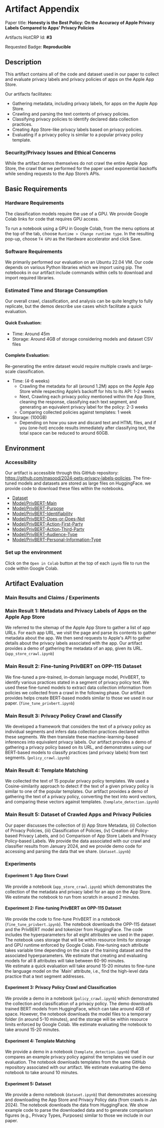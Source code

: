 # Artifact Appendix

Paper title: **Honesty is the Best Policy: On the Accuracy of Apple Privacy Labels Compared to Apps' Privacy Policies**

Artifacts HotCRP Id: **#3**

Requested Badge: **Reproducible**

## Description

This artifact contains all of the code and dataset used in our paper to collect and evaluate privacy labels and privacy policies of apps on the Apple App Store.

Our artifacts facilitates:

- Gathering metadata, including privacy labels, for apps on the Apple App Store.
- Crawling and parsing the text contents of privacy policies.
- Classifying privacy policies to identify declared data collection practices.
- Creating App Store-like privacy labels based on privacy policies.
- Evaluating if a privacy policy is similar to a popular privacy policy template.

### Security/Privacy Issues and Ethical Concerns

While the artifact demos themselves do not crawl the entire Apple App Store, the crawl that we performed for the paper used exponential backoffs while sending requests to the App Store’s APIs.  

## Basic Requirements

### Hardware Requirements

The classification models require the use of a GPU. We provide Google Colab links for code that requires GPU access.

To run a notebook using a GPU in Google Colab, from the menu options at the top of the tab, choose `Runtime > Change runtime type`. In the resulting pop-up, choose `T4 GPU`  as the Hardware accelerator and click Save.

### Software Requirements

We primarily performed our evaluation on an Ubuntu 22.04 VM. Our code depends on various Python libraries which we import using pip. The notebooks in our artifact include commands within cells to download and import required libraries.

### Estimated Time and Storage Consumption

Our overall crawl, classification, and analysis can be quite lengthy to fully replicate, but the demos describe use cases which facilitate a quick evaluation.

#### Quick Evaluation:
- Time: Around 45m
- Storage: Around 4GB of storage considering models and dataset CSV files

#### Complete Evaluation:

Re-generating the entire dataset would require multiple crawls and large-scale classification.

- Time: (4-6 weeks)
    - Crawling the metadata for all (around 1.2M) apps on the Apple App Store while respecting Apple’s backoff for hits to its API: 1-2 weeks
    - Next, Crawling each privacy policy mentioned within the App Store, cleaning the response, classifying each text segment, and generating an equivalent privacy label for the policy: 2-3 weeks
    - Comparing collected policies against templates: 1 week
- Storage: (100GB)
    - Depending on how you save and discard text and HTML files, and if you (one-hot) encode results immediately after classifying text, the total space can be reduced to around 60GB.

## Environment

### Accessibility

Our artifact is accessible through this GitHub repository: https://github.com/masood/2024-pets-privacy-labels-policies.
The fine-tuned models and datasets are stored as large files on HuggingFace. we provide code to download these files within the notebooks.

- [Dataset](https://huggingface.co/datasets/masoodali/apple-app-store-labels-policies)
- [Model/PrivBERT-Main](https://huggingface.co/masoodali/PrivBERT-Main)
- [Model/PrivBERT-Purpose](https://huggingface.co/masoodali/PrivBERT-Purpose)
- [Model/PrivBERT-Identifiability](https://huggingface.co/masoodali/PrivBERT-Identifiability) 
- [Model/PrivBERT-Does-or-Does-Not](https://huggingface.co/masoodali/PrivBERT-Does-or-Does-Not) 
- [Model/PrivBERT-Action-First-Party](https://huggingface.co/masoodali/PrivBERT-Action-First-Party) 
- [Model/PrivBERT-Action-Third-Party](https://huggingface.co/masoodali/PrivBERT-Action-Third-Party)
- [Model/PrivBERT-Audience-Type](https://huggingface.co/masoodali/PrivBERT-Audience-Type) 
- [Model/PrivBERT-Personal-Information-Type](https://huggingface.co/masoodali/PrivBERT-Personal-Information-Type)

### Set up the environment
Click on the `Open in Colab` button at the top of each `ipynb` file to run the code within Google Colab.

## Artifact Evaluation

### Main Results and Claims / Experiments


### Main Result 1: Metadata and Privacy Labels of Apps on the Apple App Store

We referred to the sitemap of the Apple App Store to gather a list of app URLs.
For each app URL, we visit the page and parse its contents to gather metadata about the app.
We then send requests to Apple's API to gather details about the privacy labels associated with the app.
Our artifact provides a demo of gathering the metadata of an app, given its URL. (`app_store_crawl.ipynb`)

### Main Result 2: Fine-tuning PrivBERT on OPP-115 Dataset

We fine-tuned a pre-trained, in-domain language model, PrivBERT, to identify various practices stated in a segment of privacy policy text. 
We used these fine-tuned models to extract data collection information from policies we collected from a crawl in the following phase.
Our artifact provides helps create BERT-based models similar to those we used in our paper. (`fine_tune_privbert.ipynb`) 

### Main Result 3: Privacy Policy Crawl and Classify

We developed a framework that considers the text of a privacy policy as individual segments and infers data collection practices declared within these segments.
We then translate these machine-learning-based inferences into equivalent privacy labels.
Our artifact provides a demo of gathering a privacy policy based on its URL, and demonstrates using our BERT-based models to classify practices (and privacy labels) from text segments. (`policy_crawl.ipynb`) 

### Main Result 4: Template Matching

We collected the text of 15 popular privacy policy templates.
We used a Cosine-similarity approach to detect if the text of a given privacy policy is similar to one of the popular templates.
Our artifact provides a demo of gathering the text of a privacy policy, converting the text into word vectors, and comparing these vectors against templates. (`template_detection.ipynb`)

### Main Result 5: Dataset of Crawled Apps and Privacy Policies

Our paper discusses the collection of (i) App Store Metadata, (ii) Collection of Privacy Policies, (iii) Classification of Policies, (iv) Creation of Policy-based Privacy Labels, and (v) Comparison of App Store Labels and Privacy Policy-based Labels.
We provide the data associated with our crawl and classifier results from January 2024, and we provide demo code for accessing and parsing the data that we share. (`dataset.ipynb`)


### Experiments

#### Experiment 1: App Store Crawl

We provide a notebook (`app_store_crawl.ipynb`) which demonstrates the collection of the metadata and privacy label for an app on the App Store.
We estimate the notebook to run from scratch in around 2 minutes.

#### Experiment 2: Fine-tuning PrivBERT on OPP-115 Dataset

We provide the code to fine-tune PrivBERT in a notebook (`fine_tune_privbert.ipynb`).
The notebook downloads the OPP-115 dataset and the PrivBERT model and tokenizer from HuggingFace. The code includes the hyperparameters for all eight attributes we used in the paper. 
The notebook uses storage that will be within resource limits for storage and GPU runtime enforced by Google Colab.
Fine-tuning each attribute takes variable time depending on the size of the training dataset and the associated hyperparameters. We estimate that creating and evaluating models for all 8 attributes will take between 60-90 minutes.  
We estimate a quick evaluation will take around 15-20 minutes to fine-tune the language model on the `Main' attribute, i.e., find the high-level data practice that a text segment addresses.

#### Experiment 3: Privacy Policy Crawl and Classification

We provide a demo in a notebook (`policy_crawl.ipynb`) which demonstrated the collection and classification of a privacy policy.
The demo downloads trained BERT models from HuggingFace, which can take around 4GB of space. However, the notebook downloads the model files to a temporary folder (in around 5-10 minutes), and the storage will be within resource limits enforced by Google Colab.
We estimate evaluating the notebook to take around 15-20 minutes.

#### Experiment 4: Template Matching

We provide a demo in a notebook (`template_detection.ipynb`) that compares an example privacy policy against the templates we used in our evaluation.
The notebook downloads templates from the same GitHub repository associated with our artifact.
We estimate evaluating the demo notebook to take around 10 minutes.

#### Experiment 5: Dataset

We provide a demo notebook (`dataset.ipynb`) that demonstrates accessing and downloading the App Store and Privacy Policy data (from crawls in Jan 2024).
The notebook downloads the data from HuggingFace.
We show example code to parse the downloaded data and to generate comparison figures (e.g., Privacy Types, Purposes) similar to those we include in our paper.
